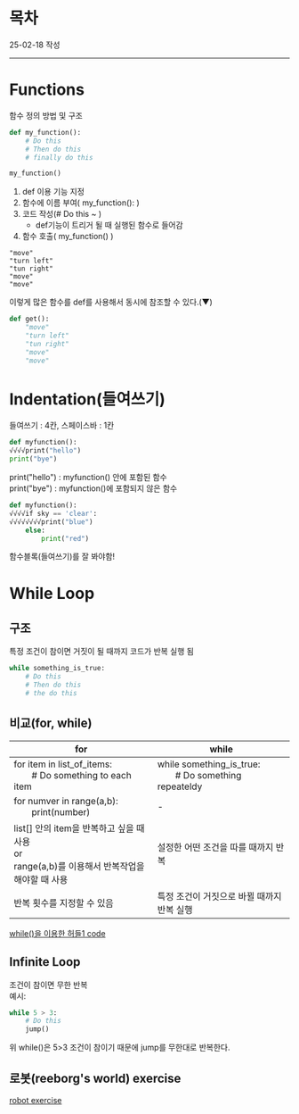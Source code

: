 # 목차
25-02-18 작성

---

# Functions
함수 정의 방법 및 구조
```py
def my_function():
    # Do this
    # Then do this
    # finally do this

my_function()
```
1. def 이용 기능 지정
2. 함수에 이름 부여( my_function(): )
3. 코드 작성(# Do this ~ )
    * def기능이 트리거 될 때 실행된 함수로 들어감
4. 함수 호출( my_function() )

```
"move"
"turn left"
"tun right"
"move"
"move"
```

이렇게 많은 함수를 def를 사용해서 동시에 참조할 수 있다.(▼) 

```py
def get():
    "move"
    "turn left"
    "tun right"
    "move"
    "move"
```

# Indentation(들여쓰기)
들여쓰기 : 4칸, 스페이스바 : 1칸

```py
def myfunction():
√√√√print("hello")
print("bye")
```

print("hello") : myfunction() 안에 포함된 함수 <br>
print("bye") : myfunction()에 포함되지 않은 함수


```py
def myfunction():
√√√√if sky == 'clear':
√√√√√√√√print("blue")
    else:
        print("red")
```
함수블록(들여쓰기)를 잘 봐야함!


# While Loop
## 구조
특정 조건이 참이면 거짓이 될 때까지 코드가 반복 실행 됨

```py
while something_is_true:
    # Do this
    # Then do this
    # the do this
``` 

## 비교(for, while)
| for | while |
|---|---|
| for item in list_of_items: <br>   # Do something to each item  | while something_is_true: <br>   # Do something repeateldy |
| for numver in range(a,b): <br>   print(number) | - |
| list[] 안의 item을 반복하고 싶을 때 사용 <br> or <br> range(a,b)를 이용해서 반복작업을 해야할 때 사용 | 설정한 어떤 조건을 따를 때까지 반복 |
| 반복 횟수를 지정할 수 있음 | 특정 조건이 거짓으로 바뀔 때까지 반복 실행 |

[while()을 이용한 허들1 code](https://github.com/Song1610/100days/blob/main/Day%206/exercise/new/hurdle_1(while).py)

## Infinite Loop
조건이 참이면 무한 반복
<br>
예시:

```py
while 5 > 3:
    # Do this
    jump()
```
위 while()은 5>3 조건이 참이기 때문에 jump를 무한대로 반복한다.

## 로봇(reeborg's world) exercise
[robot exercise](https://github.com/Song1610/100days/tree/main/Day%206/exercise)
